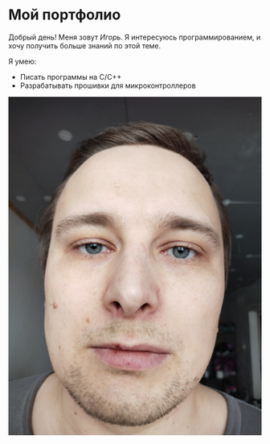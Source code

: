# Мой портфолио

Добрый день! Меня зовут _Игорь_. 
Я интересуюсь программированием, и хочу получить больше знаний по этой теме.

Я умею:
* Писать программы на С/С++
* Разрабатывать прошивки для микроконтроллеров


![Alt text](IMG_20230312_110434.jpg)

